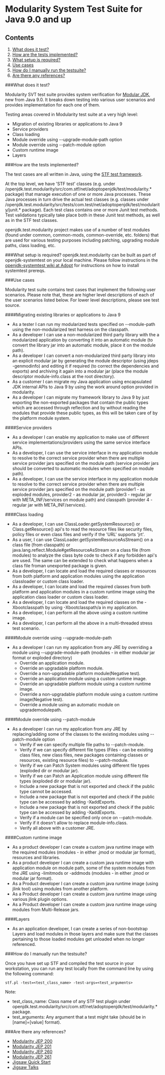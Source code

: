 Modularity System Test Suite for Java 9.0 and up
================================================

Contents
---------- 
1. [What does it test?](#what-does-it-test)
2. [How are the tests implemented?](#how-are-the-tests-implemented)
3. [What setup is required?](#what-setup-is-required)
4. [Use cases](#use-cases)
5. [How do I manually run the testsuite?](#how-do-i-manually-run-the-testsuite)
6. [Are there any references?](#are-there-any-references)

###What does it test?

Modularity SVT test suite provides system verification for [Modular JDK](https://openjdk.java.net/jeps/200), new from Java 9.0. 
It breaks down testing into various user scenarios and provides implementation for each one of them.

Testing areas covered in Modularity test suite at a very high level:
- Migration of existing libraries or applications to Java 9
- Service providers
- Class loading
- Module override using --upgrade-module-path option
- Module override using --patch-module option
- Custom runtime image
- Layers

###How are the tests implemented? 

The test cases are all written in Java, using the [STF test framework](https://github.com/AdoptOpenJDK/stf/blob/master/stf.core/docs/STF-Manual.md).

At the top level, we have 'STF test' classes (e.g. under /openjdk.test.modularity/src/com.stf/net/adoptopenjdk/test/modularity.* package) that manage execution of one or more Java processes. These Java processes in turn drive the actual test classes (e.g. classes under /openjdk.test.modularity/src/tests/com.test/net/adoptopenjdk/test/modularity/junit.* package). Each test class contains one or more Junit test methods. Test validations typically take place both in these Junit test methods, as well as in the STF test classes.
      
openjdk.test.modularity project makes use of a number of test modules (found under common, common-mods, common-override, etc. folders) that 
are used for various testing purposes including patching, upgrading module paths, class loading, etc.
    
###What setup is required? 
openjdk.test.modularity can be built as part of openjdk-systemtest on your local machine. Please follow instructions in the 
[openjdk-systemtest wiki at Adopt](https://github.com/AdoptOpenJDK/openjdk-systemtest/) for instructions on how to install systemtest prereqs. 
    
###Use cases 
    
Modularity test suite contains test cases that implement the following user scenarios. Please note that, these are higher level descriptions 
of each of the user scenarios listed below. For lower level descriptions, please see test source.
    
####Migrating existing libraries or applications to Java 9 
- As a tester I can run my modularized tests specified on --module-path using the non-modularized test harness on the classpath.
- As a developer I can use a non-modularized third party library with the a modularized application by converting it into an automatic module (to convert the library jar into an automatic module, place it on the module path). 
- As a developer I can convert a non-modularized third party library into an explicit modular jar by generating the module descriptor (using jdeps -genmodinfo) and editing it if required (to correct the dependencies and exports) and archiving it again into a modular jar (place the module descriptor module-info.class at the root directory). 
- As a customer I can migrate my Java application using encapsulated JDK internal APIs to Java 9 by using the work around option provided in modularity. 
- As a developer I can migrate my framework library to Java 9 by just exporting the non-exported packages that contain the public types which are accessed through reflection and by without reading the modules that provide these public types, as this will be taken care of by the platform module system. 

####Service providers
- As a developer I can enable my application to make use of different service implementations/providers using the same service interface APIs. 
- As a developer, I can use the service interface in my application module to resolve to the correct service provider when there are multiple service provider jars specified on the module path (service provider jars should be converted to automatic modules when specified on module path). 
- As a developer, I can use the service interface in my application module to resolve to the correct service provider when there are multiple service provider jars specified on the module path (provider1 - as exploded modules, provider2 - as modular jar, provider3 - regular jar with META_INF/services on module path) and classpath (provider 4 - regular jar with META_INF/services). 

####Class loading
- As a developer, I can use ClassLoader.getSystemResource() or Class.getResource() api's to read the resource files like security files, policy files or even class files and verify if the 'URL' supports 'jrt'. 
- As a user, I can use ClassLoader.getSystemResourceAsStream() on a class file (from classpath) or java.lang.reflect.Module#getResourceAsStream on a class file (from modules) to analyze the class byte code to check if any forbidden api's are used. The same can be extended to check what happens when a class file froman  unexported package is given.
- As a developer, I can locate and load the required classes or resources from both platform and application modules using the application classloader or custom class loader. 
- As a developer, I can locate and load the required classes from both platform and application modules in a custom runtime image using the application class loader or custom class loader. 
- As a developer, I can locate and load the required classes on the -Xbootclasspath by using -Xbootclasspath/a in my application. 
- As a developer, I can perform all the above using a custom runtime image. 
- As a developer, I can perform all the above in a multi-threaded stress test scenario. 
				
####Module override using --upgrade-module-path 
- As a developer I can run my application from any JRE by overriding a module using --upgrade-module-path (modules - in either modular jar format or exploded directory) 
	- Override an application module. 
	- Override an upgradable platform module.  
	- Override a non-upgradable platform module(Negative test). 
	- Override an application module using a custom runtime image. 
	- Override an upgradable platform module using a custom runtime image. 
	- Override a non-upgradable platform module using a custom runtime image(Negative test). 
	- Override a module using an automatic module on upgrademodulepath. 

####Module override using --patch-module 
- As a developer I can run my application from any JRE by replacing/adding some of the classes to the existing modules using --patch-module option 
	- Verify if we can specify multiple file paths to --patch-module. 
	- Verify if we can specify different file types (Files - can be existing class files, new class files, new packages containing classes or resources, existing resource files) to --patch-module. 
	- Verify if we can Patch System modules using different file types (exploded dir or modular jar). 
	- Verify if we can Patch an Application module  using different file types (exploded dir or modular jar). 
	- Include a new package that is not exported and check if the public type cannot be accessed. 
	- Include a new package that is not exported and check if the public type can be accessed by adding -XaddExports. 
	- Include a new package that is not exported and check if the public type can be accessed by adding -XaddExports. 
	- Verify if a module can be specified only once on --patch-module. 
	- Verify if it doesn't allow to replace module-info.class. 
	- Verify all above with a customer JRE. 
	
####Custom runtime image 
- As a product developer I can create a custom java runtime image with the required modules (modules - in either .jmod or modular jar format), resources and libraries. 
- As a product developer I can create a custom java runtime image with application module on module path, some of the system modules from the JRE using -limitmods or -addmods (modules - in either .jmod or modular jar format). 
- As a Product developer I can create a custom java runtime image (using jlink tool) using modules from another platform. 
- As a Product developer I can create a custom java runtime image using various jlink plugin options. 
- As a Product developer I can create a custom java runtime image using modules from Multi-Release jars. 

####Layers
- As an application developer, I can create a series of non-bootstrap Layers and load modules in those layers and make sure that the classes pertaining to those loaded modules get unloaded when no longer referenced.  

###How do I manually run the testsuite?
    
Once you have set up STF and compiled the test source in your workstation, you can run any test locally from the command line by using the following command: 

	stf.pl -test=<test_class_name> -test-args=<test_arguments>
  
Note:  
- test_class_name: Class name of any STF test plugin under openjdk.test.modularity/src/com.stf/net/adoptopenjdk/test/modularity.* package. 
- test_arguments: Any argument that a test might take (should be in [name]=[value] format). 

###Are there any references?
- [Modularity JEP 200](https://openjdk.java.net/jeps/200)
- [Modularity JEP 201](https://openjdk.java.net/jeps/201) 
- [Modularity JEP 260](https://openjdk.java.net/jeps/260)
- [Modularity JEP 261](https://openjdk.java.net/jeps/261) 
- [Jigsaw Quick Start](https://openjdk.java.net/projects/jigsaw/quick-start)
- [Jigsaw Talks](https://openjdk.java.net/projects/jigsaw/talks) 